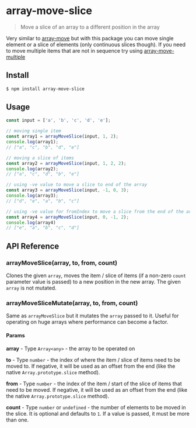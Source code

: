 # array-move-slice

> Move a slice of an array to a different position in the array

Very similar to [array-move](https://github.com/sindresorhus/array-move) but with this package you can move single element or a slice of elements (only continuous slices though). If you need to move multiple items that are not in sequence try using [array-move-multiple](https://www.npmjs.com/package/array-move-multiple)

## Install

```sh
$ npm install array-move-slice
```

## Usage

```js
const input = ['a', 'b', 'c', 'd', 'e'];

// moving single item
const array1 = arrayMoveSlice(input, 1, 2);
console.log(array1);
// ["a", "c", "b", "d", "e"]

// moving a slice of items
const array2 = arrayMoveSlice(input, 1, 2, 2);
console.log(array2);
// ["a", "c", "d", "b", "e"]

// using -ve value to move a slice to end of the array
const array3 = arrayMoveSlice(input, -1, 0, 3);
console.log(array3);
// ["d", "e", "a", "b", "c"]

// using -ve value for fromIndex to move a slice from the end of the array
const array4 = arrayMoveSlice(input, 0, -1, 2);
console.log(array4)
// ["e", "a", "b", "c", "d"]
```

## API Reference

### arrayMoveSlice(array, to, from, count)

Clones the given `array`, moves the item / slice of items (if a non-zero `count` parameter value is passed) to a new position in the new array. The given `array` is not mutated.

### arrayMoveSliceMutate(array, to, from, count)

Same as `arrayMoveSlice` but it mutates the `array` passed to it. Useful for operating on huge arrays where performance can become a factor.

#### Params

**array** - Type `Array<any>` - the array to be operated on

**to** - Type `number` - the index of where the item / slice of items need to be moved to. If negative, it will be used as an offset from the end (like the native `Array.prototype.slice` method).

**from** - Type `number` - the index of the item / start of the slice of items that need to be moved. If negative, it will be used as an offset from the end (like the native `Array.prototype.slice` method).

**count** - Type `number` or `undefined` - the number of elements to be moved in the slice. It is optional and defaults to `1`. If a value is passed, it must be more than one.
